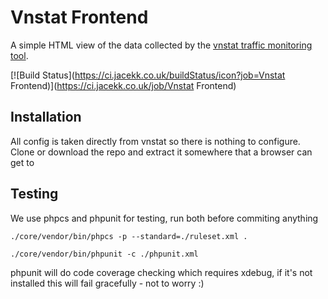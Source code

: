 # Vnstat Frontend
A simple HTML view of the data collected by the [vnstat traffic monitoring tool](http://humdi.net/vnstat/).

[![Build Status](https://ci.jacekk.co.uk/buildStatus/icon?job=Vnstat Frontend)](https://ci.jacekk.co.uk/job/Vnstat Frontend)

## Installation
All config is taken directly from vnstat so there is nothing to configure. Clone or download the repo and extract it somewhere that a browser can get to

## Testing
We use phpcs and phpunit for testing, run both before commiting anything
~~~
./core/vendor/bin/phpcs -p --standard=./ruleset.xml .
~~~
~~~
./core/vendor/bin/phpunit -c ./phpunit.xml
~~~

phpunit will do code coverage checking which requires xdebug, if it's not installed this will fail gracefully - not to worry :)
